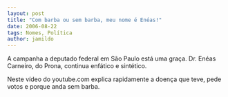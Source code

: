 ```yaml
---
layout: post
title: "Com barba ou sem barba, meu nome é Enéas!"
date: 2006-08-22
tags: Nomes, Política
author: jamildo
---
```

A campanha a deputado federal em S&atilde;o Paulo est&aacute; uma gra&ccedil;a. Dr. En&eacute;as Carneiro, do Prona, continua enf&aacute;tico e sint&eacute;tico.

Neste v&iacute;deo do youtube.com explica rapidamente a doen&ccedil;a que teve, pede votos e porque anda sem barba.